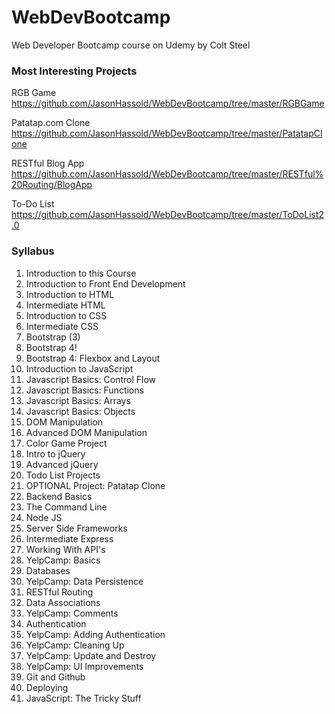 # WebDevBootcamp
Web Developer Bootcamp course on Udemy by Colt Steel

### Most Interesting Projects
RGB Game https://github.com/JasonHassold/WebDevBootcamp/tree/master/RGBGame

Patatap.com Clone https://github.com/JasonHassold/WebDevBootcamp/tree/master/PatatapClone

RESTful Blog App https://github.com/JasonHassold/WebDevBootcamp/tree/master/RESTful%20Routing/BlogApp

To-Do List https://github.com/JasonHassold/WebDevBootcamp/tree/master/ToDoList2.0

### Syllabus
1. Introduction to this Course
2. Introduction to Front End Development
3. Introduction to HTML
4. Intermediate HTML
5. Introduction to CSS
6. Intermediate CSS
7. Bootstrap (3)
8. Bootstrap 4!
9. Bootstrap 4: Flexbox and Layout
10. Introduction to JavaScript
11. Javascript Basics: Control Flow
12. Javascript Basics: Functions
13. Javascript Basics: Arrays
14. Javascript Basics: Objects
15. DOM Manipulation
16. Advanced DOM Manipulation
17. Color Game Project
18. Intro to jQuery
19. Advanced jQuery
20. Todo List Projects
21. OPTIONAL Project: Patatap Clone
22. Backend Basics
23. The Command Line
24. Node JS
25. Server Side Frameworks
26. Intermediate Express
27. Working With API's
28. YelpCamp: Basics
29. Databases
30. YelpCamp: Data Persistence
31. RESTful Routing
32. Data Associations
33. YelpCamp: Comments
34. Authentication
35. YelpCamp: Adding Authentication
36. YelpCamp: Cleaning Up
37. YelpCamp: Update and Destroy
38. YelpCamp: UI Improvements
39. Git and Github
40. Deploying
41. JavaScript: The Tricky Stuff
